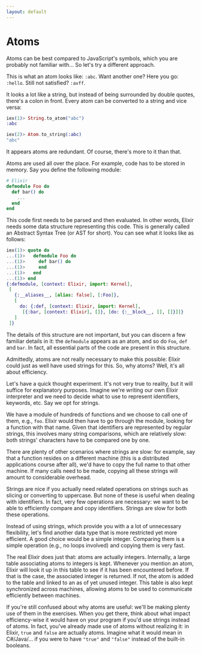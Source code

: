 ```yaml
---
layout: default
---
```

# Atoms

Atoms can be best compared to JavaScript's symbols,
which you are probably not familiar with... So let's try a different approach.

This is what an atom looks like: `:abc`.
Want another one? Here you go: `:hello`.
Still not satisfied? `:avff`.

It looks a lot like a string, but instead of being
surrounded by double quotes, there's a colon in front.
Every atom can be converted to a string and vice versa:

```elixir
iex(1)> String.to_atom("abc")
:abc

iex(2)> Atom.to_string(:abc)
"abc"
```

It appears atoms are redundant. Of course, there's more to it than that.

Atoms are used all over the place. For example, code has to be stored in memory.
Say you define the following module:

```elixir
# Elixir
defmodule Foo do
  def bar() do
    ...
  end
end
```

This code first needs to be parsed and then evaluated. In other words,
Elixir needs some data structure representing this code.
This is generally called an Abstract Syntax Tree (or AST for short).
You can see what it looks like as follows:

```elixir
iex(1)> quote do
...(1)>   defmodule Foo do
...(1)>     def bar() do
...(1)>     end
...(1)>   end
...(1)> end
{:defmodule, [context: Elixir, import: Kernel],
 [
   {:__aliases__, [alias: false], [:Foo]},
   [
     do: {:def, [context: Elixir, import: Kernel],
      [{:bar, [context: Elixir], []}, [do: {:__block__, [], []}]]}
   ]
 ]}
```

The details of this structure are not important, but you can
discern a few familiar details in it: the `defmodule` appears as an atom,
and so do `Foo`, `def` and `bar`. In fact, all essential parts
of the code are present in this structure.

Admittedly, atoms are not really necessary to make this possible: Elixir
could just as well have used strings for this. So, why atoms?
Well, it's all about efficiency.

Let's have a quick thought experiment. It's not very true to reality,
but it will suffice for explanatory purposes. Imagine we're writing
our own Elixir interpreter and we need to decide what to
use to represent identifiers, keywords, etc.
Say we opt for strings.

We have a module of hundreds of functions and we choose to call one of them, e.g., `foo`.
Elixir would then have to go through the module, looking for a function
with that name. Given that identifiers are represented by regular strings,
this involves many string comparisons, which are relatively slow:
both strings' characters have to be compared one by one.

There are plenty of other scenarios where strings are slow:
for example, say that a function resides on a different
machine (this is a distributed applications course after all),
we'd have to copy the full name to that other machine.
If many calls need to be made, copying all these strings
will amount to considerable overhead.

Strings are nice if you actually need related operations on strings
such as slicing or converting to uppercase. But none
of these is useful when dealing with identifiers. In fact, very
few operations are necessary: we want to be able to efficiently
compare and copy identifiers. Strings are slow for both these operations.

Instead of using strings, which provide you with a a lot
of unnecessary flexibility, let's find another data type
that is more restricted yet more efficient. A good choice would
be a simple integer. Comparing them is a simple operation (e.g., no loops involved)
and copying them is very fast.

The real Elixir does just that: atoms are actually integers.
Internally, a large table associating atoms to integers is kept.
Whenever you mention an atom, Elixir
will look it up in this table to see if it has been
encountered before. If that is the case, the associated integer
is returned. If not, the atom is added to the table and
linked to an as of yet unused integer. This table is also
kept synchronized across machines, allowing
atoms to be used to communicate efficiently between machines.

If you're still confused about why atoms are useful:
we'll be making plenty use of them in the exercises.
When you get there, think about what impact efficiency-wise it
would have on your program if you'd use strings instead of atoms.
In fact, you've already made use of atoms without realizing it:
in Elixir, `true` and `false` are actually atoms. Imagine
what it would mean in C#/Java/... if you were to have `"true"` and
`"false"` instead of the built-in booleans.
